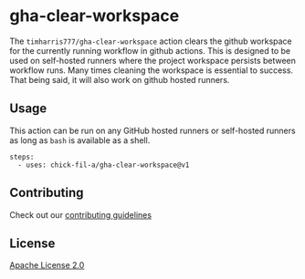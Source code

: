 # gha-clear-workspace

The `timharris777/gha-clear-workspace` action clears the github workspace for the currently running workflow in github actions. This is designed to be used on self-hosted runners where the project workspace persists between workflow runs. Many times cleaning the workspace is essential to success. That being said, it will also work on github hosted runners.

## Usage

This action can be run on any GitHub hosted runners or self-hosted runners as long as `bash` is available as a shell.

```
steps:
  - uses: chick-fil-a/gha-clear-workspace@v1
```
## Contributing

Check out our [contributing guidelines](CONTRIBUTING.md)

## License

[Apache License 2.0](https://github.com/cfacorp/gha-clear-workspace/blob/master/LICENSE)
